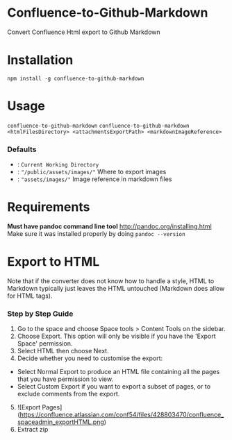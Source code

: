 # Confluence-to-Github-Markdown
Convert Confluence Html export to Github Markdown

# Installation
`npm install -g confluence-to-github-markdown`
# Usage
  `confluence-to-github-markdown`
  `confluence-to-github-markdown <htmlFilesDirectory> <attachmentsExportPath> <markdownImageReference>`
  ### Defaults
  * <htmlFilesDirectory> : `Current Working Directory`
  * <attachmentsExportPath> : `"/public/assets/images/"` Where to export images
  * <markdownImageReference> : `"assets/images/"` Image reference in markdown files
# Requirements
 **Must have pandoc command line tool**
 http://pandoc.org/installing.html
 Make sure it was installed properly by doing `pandoc --version`

# Export to HTML
Note that if the converter does not know how to handle a style, HTML to Markdown typically just leaves the HTML untouched (Markdown does allow for HTML tags).

### Step by Step Guide

1. Go to the space and choose Space tools > Content Tools on the sidebar. 
2. Choose Export. This option will only be visible if you have the 'Export Space' permission.
3. Select HTML  then choose Next.
4. Decide whether you need to customise the export:
  * Select Normal Export to produce an HTML file containing all the pages that you have permission to view.
  * Select Custom Export if you want to export a subset of pages, or to exclude comments from the export. 
5. ![Export Pages] (https://confluence.atlassian.com/conf54/files/428803470/confluence_spaceadmin_exportHTML.png)
6. Extract zip

